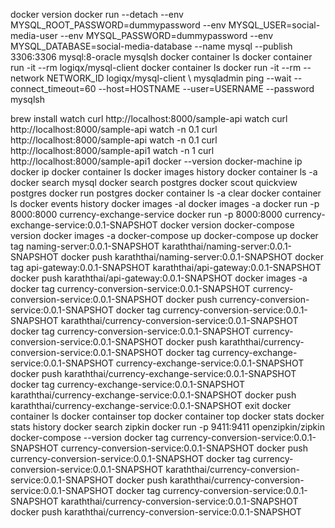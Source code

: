 
docker version
docker run --detach --env MYSQL_ROOT_PASSWORD=dummypassword --env MYSQL_USER=social-media-user --env MYSQL_PASSWORD=dummypassword --env MYSQL_DATABASE=social-media-database --name mysql --publish 3306:3306 mysql:8-oracle
mysqlsh
docker container ls
docker container run -it --rm logiqx/mysql-client
docker container ls
docker run -it --rm --network NETWORK_ID logiqx/mysql-client \\
       mysqladmin ping --wait --connect_timeout=60 --host=HOSTNAME --user=USERNAME --password
mysqlsh

brew install watch
curl http://localhost:8000/sample-api
watch curl http://localhost:8000/sample-api
watch -n 0.1 curl http://localhost:8000/sample-api
watch -n 0.1 curl http://localhost:8000/sample-api1
watch -n 1 curl http://localhost:8000/sample-api1
docker --version
docker-machine ip
docker ip
docker container ls
docker images
history
docker container ls -a
docker search mysql
docker search postgres
docker scout quickview postgres
docker run postgres
docker container ls -a
clear
docker container ls
docker events
history
docker images -al
docker images -a
docker run -p 8000:8000 currency-exchange-service
docker run -p 8000:8000 currency-exchange-service:0.0.1-SNAPSHOT
docker version
docker-compose version
docker images -a
docker-compose up
docker-compose up
docker tag naming-server:0.0.1-SNAPSHOT karaththai/naming-server:0.0.1-SNAPSHOT
docker push karaththai/naming-server:0.0.1-SNAPSHOT
docker tag api-gateway:0.0.1-SNAPSHOT karaththai/api-gateway:0.0.1-SNAPSHOT
docker push karaththai/api-gateway:0.0.1-SNAPSHOT
docker images -a
docker tag currency-conversion-service:0.0.1-SNAPSHOT currency-conversion-service:0.0.1-SNAPSHOT
docker push currency-conversion-service:0.0.1-SNAPSHOT
docker tag currency-conversion-service:0.0.1-SNAPSHOT karaththai/currency-conversion-service:0.0.1-SNAPSHOT
docker tag currency-conversion-service:0.0.1-SNAPSHOT currency-conversion-service:0.0.1-SNAPSHOT
docker push karaththai/currency-conversion-service:0.0.1-SNAPSHOT
docker tag currency-exchange-service:0.0.1-SNAPSHOT currency-exchange-service:0.0.1-SNAPSHOT
docker push karaththai/currency-exchange-service:0.0.1-SNAPSHOT
docker tag currency-exchange-service:0.0.1-SNAPSHOT karaththai/currency-exchange-service:0.0.1-SNAPSHOT
docker push karaththai/currency-exchange-service:0.0.1-SNAPSHOT
exit
docker container ls
docker containser top
docker container top
docker stats
docker stats
history
docker search zipkin
docker run -p 9411:9411 openzipkin/zipkin
docker-compose --version
docker tag currency-conversion-service:0.0.1-SNAPSHOT currency-conversion-service:0.0.1-SNAPSHOT
docker push currency-conversion-service:0.0.1-SNAPSHOT
docker tag currency-conversion-service:0.0.1-SNAPSHOT karaththai/currency-conversion-service:0.0.1-SNAPSHOT
docker push karaththai/currency-conversion-service:0.0.1-SNAPSHOT
docker tag currency-conversion-service:0.0.1-SNAPSHOT karaththai/currency-conversion-service:0.0.1-SNAPSHOT
docker push karaththai/currency-conversion-service:0.0.1-SNAPSHOT
